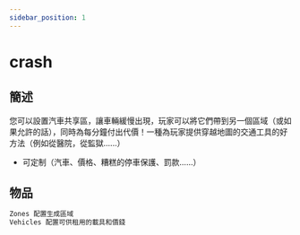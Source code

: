 ```yaml
---
sidebar_position: 1
---
```


# crash

## 簡述

您可以設置汽車共享區，讓車輛緩慢出現，玩家可以將它們帶到另一個區域（或如果允許的話），同時為每分鐘付出代價！一種為玩家提供穿越地圖的交通工具的好方法（例如從醫院，從監獄......）
- 可定制（汽車、價格、糟糕的停車保護、罰款......）

## 物品

```jsx title="apple_carsharing/config.lua"
Zones 配置生成區域
Vehicles 配置可供租用的載具和價錢
```